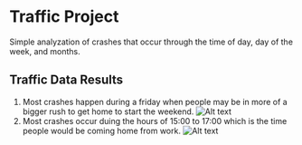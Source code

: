 # Traffic Project
Simple analyzation of crashes that occur through the time of day, day of the week, and months.

## Traffic Data Results
1. Most crashes happen during a friday when people may be in more of a bigger rush to get home to start the weekend.
![Alt text](https://i.imgur.com/wkfHpk2.png)
2. Most crashes occur duing the hours of 15:00 to 17:00 which is the time people would be coming home from work.
![Alt text](https://i.imgur.com/e8pNQep.png)